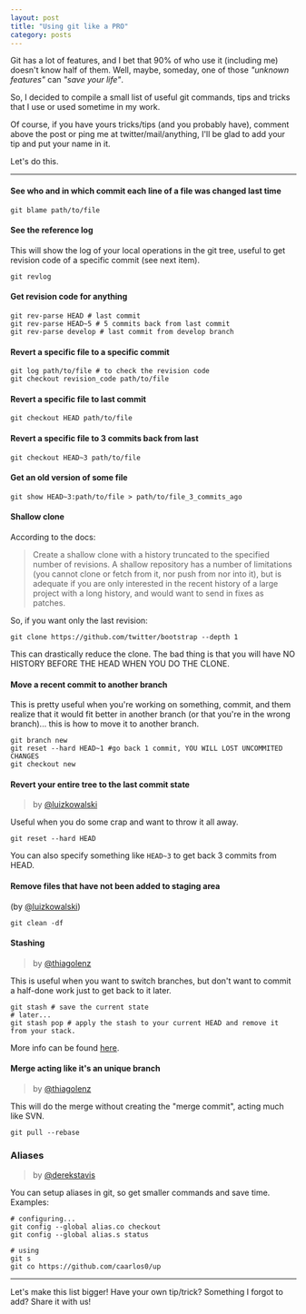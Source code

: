 ```yaml
---
layout: post
title: "Using git like a PRO"
category: posts
---
```


Git has a lot of features, and I bet that 90% of who use it (including me)
doesn't know half of them. Well, maybe, someday, one of those _"unknown features"_
can _"save your life"_.

So, I decided to compile a small list of useful git commands, tips and tricks
that I use or used sometime in my work.

Of course, if you have yours tricks/tips (and you probably have), comment above
the post or ping me at twitter/mail/anything, I'll be glad to add your tip and
put your name in it.

Let's do this.

----------


#### See who and in which commit each line of a file was changed last time

    git blame path/to/file

#### See the reference log

This will show the log of your local operations in the git tree, useful to get
revision code of a specific commit (see next item).

    git revlog

#### Get revision code for anything

    git rev-parse HEAD # last commit
    git rev-parse HEAD~5 # 5 commits back from last commit
    git rev-parse develop # last commit from develop branch

#### Revert a specific file to a specific commit

    git log path/to/file # to check the revision code
    git checkout revision_code path/to/file

#### Revert a specific file to last commit

    git checkout HEAD path/to/file

#### Revert a specific file to 3 commits back from last

    git checkout HEAD~3 path/to/file

#### Get an old version of some file

    git show HEAD~3:path/to/file > path/to/file_3_commits_ago

#### Shallow clone

According to the docs:

> Create a shallow clone with a history truncated to the specified number of
revisions. A shallow repository has a number of limitations (you cannot clone
or fetch from it, nor push from nor into it), but is adequate if you are only
interested in the recent history of a large project with a long history, and
would want to send in fixes as patches.

So, if you want only the last revision:

    git clone https://github.com/twitter/bootstrap --depth 1


This can drastically reduce the clone. The bad thing is that you will have NO
HISTORY BEFORE THE HEAD WHEN YOU DO THE CLONE.

#### Move a recent commit to another branch

This is pretty useful when you're working on something, commit, and them
realize that it would fit better in another branch (or that you're in the
wrong branch)... this is how to move it to another branch.

    git branch new
    git reset --hard HEAD~1 #go back 1 commit, YOU WILL LOST UNCOMMITED CHANGES
    git checkout new


#### Revert your entire tree to the last commit state
> by [@luizkowalski](https://github.com/luizkowalski)

Useful when you do some crap and want to throw it all away.

    git reset --hard HEAD

You can also specify something like `HEAD~3` to get back 3 commits from HEAD.


#### Remove files that have not been added to staging area
(by [@luizkowalski](https://github.com/luizkowalski))

    git clean -df


#### Stashing

> by [@thiagolenz](https://github.com/thiagolenz)

This is useful when you want to switch branches, but don't want to commit a
half-done work just to get back to it later.

    git stash # save the current state
    # later...
    git stash pop # apply the stash to your current HEAD and remove it from your stack.

More info can be found [here](http://git-scm.com/book/en/Git-Tools-Stashing).

#### Merge acting like it's an unique branch

> by [@thiagolenz](https://github.com/thiagolenz)

This will do the merge without creating the "merge commit", acting
much like SVN.

    git pull --rebase


### Aliases

> by [@derekstavis](https://github.com/derekstavis)

You can setup aliases in git, so get smaller commands and save time. Examples:

    # configuring...
    git config --global alias.co checkout
    git config --global alias.s status

    # using
    git s
    git co https://github.com/caarlos0/up


---

Let's make this list bigger! Have your own tip/trick? Something I forgot to add?
Share it with us!
